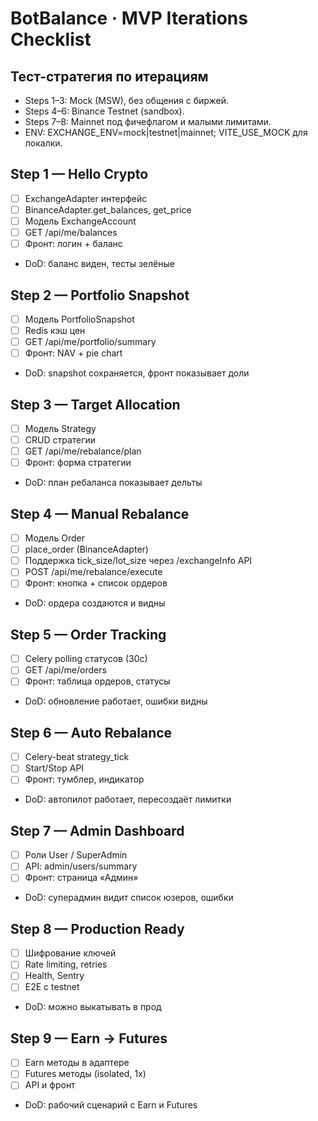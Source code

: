 # BotBalance · MVP Iterations Checklist

## Тест-стратегия по итерациям
- Steps 1–3: Mock (MSW), без общения с биржей.
- Steps 4–6: Binance Testnet (sandbox).
- Steps 7–8: Mainnet под фичефлагом и малыми лимитами.
- ENV: EXCHANGE_ENV=mock|testnet|mainnet; VITE_USE_MOCK для локалки.

## Step 1 — Hello Crypto
- [ ] ExchangeAdapter интерфейс
- [ ] BinanceAdapter.get_balances, get_price
- [ ] Модель ExchangeAccount
- [ ] GET /api/me/balances
- [ ] Фронт: логин + баланс
- DoD: баланс виден, тесты зелёные

## Step 2 — Portfolio Snapshot
- [ ] Модель PortfolioSnapshot
- [ ] Redis кэш цен
- [ ] GET /api/me/portfolio/summary
- [ ] Фронт: NAV + pie chart
- DoD: snapshot сохраняется, фронт показывает доли

## Step 3 — Target Allocation
- [ ] Модель Strategy
- [ ] CRUD стратегии
- [ ] GET /api/me/rebalance/plan
- [ ] Фронт: форма стратегии
- DoD: план ребаланса показывает дельты

## Step 4 — Manual Rebalance
- [ ] Модель Order
- [ ] place_order (BinanceAdapter)
- [ ] Поддержка tick_size/lot_size через /exchangeInfo API  
- [ ] POST /api/me/rebalance/execute
- [ ] Фронт: кнопка + список ордеров
- DoD: ордера создаются и видны

## Step 5 — Order Tracking
- [ ] Celery polling статусов (30с)
- [ ] GET /api/me/orders
- [ ] Фронт: таблица ордеров, статусы
- DoD: обновление работает, ошибки видны

## Step 6 — Auto Rebalance
- [ ] Celery-beat strategy_tick
- [ ] Start/Stop API
- [ ] Фронт: тумблер, индикатор
- DoD: автопилот работает, пересоздаёт лимитки

## Step 7 — Admin Dashboard
- [ ] Роли User / SuperAdmin
- [ ] API: admin/users/summary
- [ ] Фронт: страница «Админ»
- DoD: суперадмин видит список юзеров, ошибки

## Step 8 — Production Ready
- [ ] Шифрование ключей
- [ ] Rate limiting, retries
- [ ] Health, Sentry
- [ ] E2E с testnet
- DoD: можно выкатывать в прод

## Step 9 — Earn → Futures
- [ ] Earn методы в адаптере
- [ ] Futures методы (isolated, 1x)
- [ ] API и фронт
- DoD: рабочий сценарий с Earn и Futures

